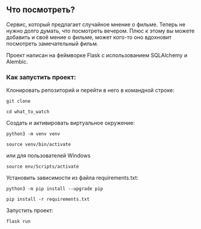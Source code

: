 ## Что посмотреть?
Сервис, который предлагает случайное мнение о фильме. Теперь не нужно долго думать, что посмотреть вечером. Плюс к этому вы можете добавить и своё мение о фильме, может кого-то оно вдохновит посмотреть замечательный фильм.

Проект написан на феймворке Flask c использованием SQLAlchemy и Alembic.

### Как запустить проект:

Клонировать репозиторий и перейти в него в командной строке:

```
git clone 
```

```
cd what_to_watch
```

Cоздать и активировать виртуальное окружение:

```
python3 -m venv venv
```

```
source venv/bin/activate
```
или для пользователей Windows

```
source env/Scripts/activate
```

Установить зависимости из файла requirements.txt:

```
python3 -m pip install --upgrade pip
```

```
pip install -r requirements.txt
```

Запустить проект:

```
flask run
```